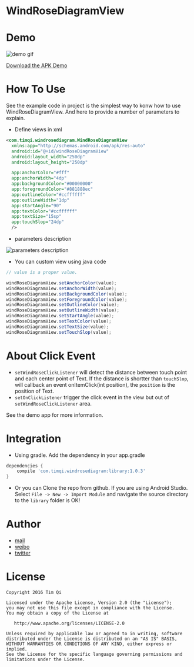 # WindRoseDiagramView

# Demo

![demo gif](https://github.com/timqi/WindRoseDiagramView/raw/master/art/WindRoseDiagram.gif)

[Download the APK Demo](https://github.com/timqi/WindRoseDiagramView/raw/master/art/example-debug.apk)

# How To Use

See the example code in project is the simplest way to konw how to use WindRoseDiagramView. And here to provide a number of parameters to explain.

- Define views in xml

```xml
<com.timqi.windrosediagram.WindRoseDiagramView
  xmlns:app="http://schemas.android.com/apk/res-auto"
  android:id="@+id/windRoseDiagramView"
  android:layout_width="250dp"
  android:layout_height="250dp"

  app:anchorColor="#fff"
  app:anchorWidth="4dp"
  app:backgroundColor="#00000000"
  app:foregroundColor="#881888ec"
  app:outlineColor="#ccffffff"
  app:outlineWidth="1dp"
  app:startAngle="90"
  app:textColor="#ccffffff"
  app:textSize="15sp"
  app:touchSlop="24dp"
  />
```

- parameters description

![parameters description](https://github.com/timqi/WindRoseDiagramView/raw/master/art/parameters-description.png)

- You can custom view using java code

```java
// value is a proper value.

windRoseDiagramView.setAnchorColor(value);
windRoseDiagramView.setAnchorWidth(value);
windRoseDiagramView.setBackgroundColor(value);
windRoseDiagramView.setForegroundColor(value);
windRoseDiagramView.setOutlineColor(value);
windRoseDiagramView.setOutlineWidth(value);
windRoseDiagramView.setStartAngle(value);
windRoseDiagramView.setTextColor(value);
windRoseDiagramView.setTextSize(value);
windRoseDiagramView.setTouchSlop(value);
```

# About Click Event

- `setWindRoseClickListener` will detect the distance between touch point and each center point of Text. If the distance is shortter than `touchSlop`, will callback an event onItemClick(int position), the `position` is the position of Text.
- `setOnClickListener` trigger the click event in the view but out of `setWindRoseClickListener` area.

See the demo app for more information.

# Integration

- Using gradle. Add the dependency in your app.gradle

```groovy
dependencies {
    compile 'com.timqi.windrosediagram:library:1.0.3'
}
```

- Or you can Clone the repo from github. If you are using Android Studio. Select `File -> New -> Import Module` and navigate the source directory to the `library` folder is OK!

Author
========

- [mail](mailto://i@timqi.com)
- [weibo](http://weibo.com/timqi)
- [twitter](https://twitter.com/timqi_cn)

License
=======

    Copyright 2016 Tim Qi

    Licensed under the Apache License, Version 2.0 (the "License");
    you may not use this file except in compliance with the License.
    You may obtain a copy of the License at

       http://www.apache.org/licenses/LICENSE-2.0

    Unless required by applicable law or agreed to in writing, software
    distributed under the License is distributed on an "AS IS" BASIS,
    WITHOUT WARRANTIES OR CONDITIONS OF ANY KIND, either express or implied.
    See the License for the specific language governing permissions and
    limitations under the License.
